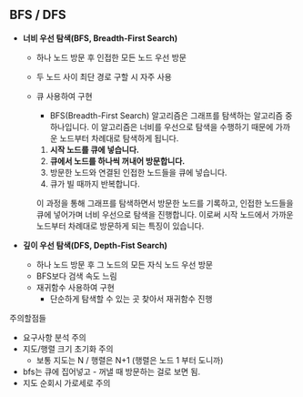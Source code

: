 ## BFS / DFS

- **너비 우선 탐색(BFS, Breadth-First Search)**
    - 하나 노드 방문 후 인접한 모든 노드 우선 방문
    - 두 노드 사이 최단 경로 구할 시 자주 사용
    - 큐 사용하여 구현
        - BFS(Breadth-First Search) 알고리즘은 그래프를 탐색하는 알고리즘 중 하나입니다. 이 알고리즘은 너비를 우선으로 탐색을 수행하기 때문에 가까운 노드부터 차례대로 탐색하게 됩니다.  
        1. **시작 노드를 큐에 넣습니다.**
        2. **큐에서 노드를 하나씩 꺼내어 방문합니다.**
        3. 방문한 노드와 연결된 인접한 노드들을 큐에 넣습니다.
        4. 큐가 빌 때까지 반복합니다.
          
        이 과정을 통해 그래프를 탐색하면서 방문한 노드를 기록하고, 인접한 노드들을 큐에 넣어가며 너비 우선으로 탐색을 진행합니다. 이로써 시작 노드에서 가까운 노드부터 차례대로 방문하게 되는 특징이 있습니다.  
        
- **깊이 우선 탐색(DFS, Depth-Fist Search)**
    - 하나 노드 방문 후 그 노드의 모든 자식 노드 우선 방문
    - BFS보다 검색 속도 느림
    - 재귀함수 사용하여 구현
        - 단순하게 탐색할 수 있는 곳 찾아서 재귀함수 진행
    

주의할점들

- 요구사항 분석 주의
- 지도/행렬 크기 초기화 주의
    - 보통 지도는 N / 행렬은 N+1 (행렬은 노드 1 부터 도니까)
- bfs는 큐에 집어넣고 - 꺼낼 때 방문하는 걸로 보면 됨.
- 지도 순회시 가로세로 주의  

